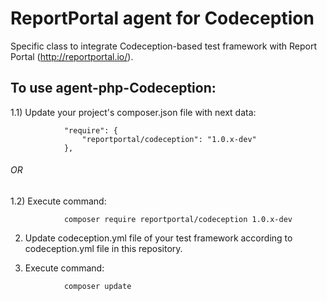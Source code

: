 # ReportPortal agent for Codeception
Specific class to integrate Codeception-based test framework with Report Portal (http://reportportal.io/).

## To use agent-php-Codeception: 

1.1) Update your project's composer.json file with next data:
```
            "require": {
                "reportportal/codeception": "1.0.x-dev"
            },
```
###### OR
1.2) Execute command:
```
            composer require reportportal/codeception 1.0.x-dev
```
 2) Update codeception.yml file of your test framework according to codeception.yml file in this repository.

3) Execute command:
```
            composer update
```
